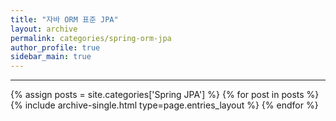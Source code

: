 ```yaml
---
title: "자바 ORM 표준 JPA"
layout: archive
permalink: categories/spring-orm-jpa
author_profile: true
sidebar_main: true
---
```


***

{% assign posts = site.categories['Spring JPA'] %}
{% for post in posts %} {% include archive-single.html type=page.entries_layout %} {% endfor %}
